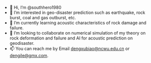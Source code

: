 - 👋 Hi, I’m @southhero1980
- 👀 I’m interested in geo-disaster prediction such as earthquake, rock burst, coal and gas outburst, etc.
- 🌱 I’m currently learning acoustic characteristics of rock damage and failure.
- 💞️ I’m looking to collaborate on numerical simulation of my theory on rock deformation and failure and AI for acoustic prediction on geodisaster.
- 📫 You can reach me by Email dengxubiao@ncwu.edu.cn or dengile@gmx.com.
<!---
southhero1980/southhero1980 is a ✨ special ✨ repository because its `README.md` (this file) appears on your GitHub profile.
You can click the Preview link to take a look at your changes.
--->
